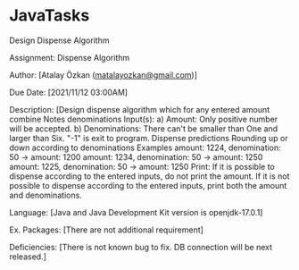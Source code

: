 # JavaTasks
Design Dispense Algorithm 

Assignment:  Dispense Algorithm

Author:  [Atalay Özkan (matalayozkan@gmail.com)]

Due Date:  [2021/11/12 03:00AM]

Description:  [Design dispense algorithm which for any entered amount combine
Notes denominations
    Input(s):
        a) Amount: Only positive number will be accepted.
        b) Denominations: There can't be smaller than One and larger
           than Six. "-1" is exit to program.
    Dispense predictions
        Rounding up or down according to denominations
        Examples
        amount: 1224, denomination: 50 -> amount: 1200
        amount: 1234, denomination: 50 -> amount: 1250
        amount: 1225, denomination: 50 -> amount: 1250
    Print:
        If it is possible to dispense according to the entered 
        inputs, do not print the amount.
        If it is not possible to dispense according to the entered 
        inputs, print both the amount and denominations.
 
Language:  [Java and Java Development Kit version is openjdk-17.0.1]

Ex. Packages:  [There are not additional requirement]

Deficiencies:  [There is not known bug to fix. DB connection will be next
             released.]
 
